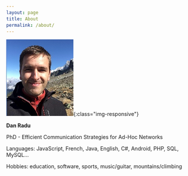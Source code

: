 ```yaml
---
layout: page
title: About
permalink: /about/
---
```



![image-title-here](/images/photo.jpeg){:class="img-responsive"}

__Dan Radu__

PhD - Efficient Communication Strategies for Ad-Hoc Networks

Languages: JavaScript, French, Java, English, C#, Android, PHP, SQL, MySQL...

Hobbies: education, software, sports, music/guitar, mountains/climbing
